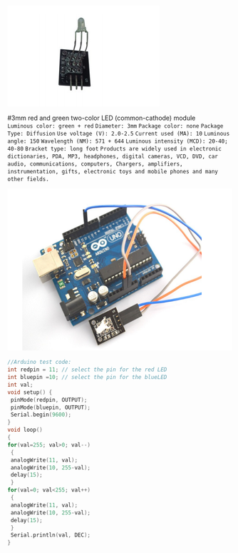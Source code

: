 ![](https://raw.githubusercontent.com/WengYongHao/37-in-1-sensors-kit-for-Arduino/master/two-color%20LED%20(common-cathode)%20module/IMG/1.png)


#3mm red and green two-color LED (common-cathode) module	
	`Luminous color: green + red`
	`Diameter: 3mm`
	`Package color: none`
	`Package Type: Diffusion`
	`Use voltage (V): 2.0-2.5`
	`Current used (MA): 10`
	`Luminous angle: 150`
	`Wavelength (NM): 571 + 644`
	`Luminous intensity (MCD): 20-40; 40-80`
	`Bracket type: long foot`
	`Products are widely used in electronic dictionaries, PDA, MP3, headphones, digital cameras, VCD, DVD, car audio, communications, computers, Chargers, amplifiers, instrumentation, gifts, electronic toys and mobile phones and many other fields.`


![](https://raw.githubusercontent.com/WengYongHao/37-in-1-sensors-kit-for-Arduino/master/two-color%20LED%20(common-cathode)%20module/IMG/2.png)


```c
//Arduino test code:
int redpin = 11; // select the pin for the red LED
int bluepin =10; // select the pin for the blueLED
int val;
void setup() {
 pinMode(redpin, OUTPUT);
 pinMode(bluepin, OUTPUT);
 Serial.begin(9600);
}
void loop()
{
for(val=255; val>0; val--)
 {
 analogWrite(11, val);
 analogWrite(10, 255-val);
 delay(15);
 }
for(val=0; val<255; val++)
 {
 analogWrite(11, val);
 analogWrite(10, 255-val);
 delay(15);
 }
 Serial.println(val, DEC);
}
```

